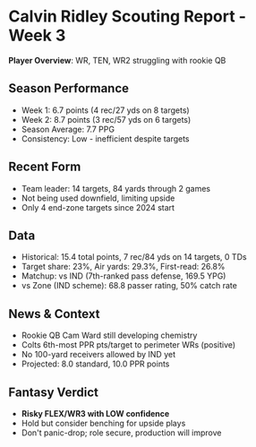 # Calvin Ridley Scouting Report - Week 3

**Player Overview**: WR, TEN, WR2 struggling with rookie QB

## Season Performance
- Week 1: 6.7 points (4 rec/27 yds on 8 targets)
- Week 2: 8.7 points (3 rec/57 yds on 6 targets)
- Season Average: 7.7 PPG
- Consistency: Low - inefficient despite targets

## Recent Form
- Team leader: 14 targets, 84 yards through 2 games
- Not being used downfield, limiting upside
- Only 4 end-zone targets since 2024 start

## Data
- Historical: 15.4 total points, 7 rec/84 yds on 14 targets, 0 TDs
- Target share: 23%, Air yards: 29.3%, First-read: 26.8%
- Matchup: vs IND (7th-ranked pass defense, 169.5 YPG)
- vs Zone (IND scheme): 68.8 passer rating, 50% catch rate

## News & Context
- Rookie QB Cam Ward still developing chemistry
- Colts 6th-most PPR pts/target to perimeter WRs (positive)
- No 100-yard receivers allowed by IND yet
- Projected: 8.0 standard, 10.0 PPR points

## Fantasy Verdict
- **Risky FLEX/WR3 with LOW confidence**
- Hold but consider benching for upside plays
- Don't panic-drop; role secure, production will improve
